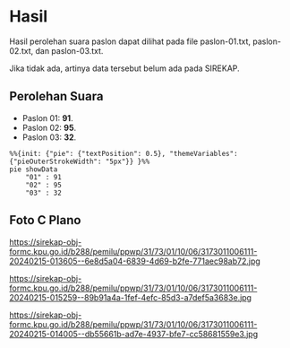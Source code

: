# Hasil

Hasil perolehan suara paslon dapat dilihat pada file paslon-01.txt, paslon-02.txt, dan paslon-03.txt.

Jika tidak ada, artinya data tersebut belum ada pada SIREKAP.

## Perolehan Suara

 * Paslon 01: **91**.
 * Paslon 02: **95**.
 * Paslon 03: **32**.

```mermaid
%%{init: {"pie": {"textPosition": 0.5}, "themeVariables": {"pieOuterStrokeWidth": "5px"}} }%%
pie showData
    "01" : 91
    "02" : 95
    "03" : 32
```
## Foto C Plano

https://sirekap-obj-formc.kpu.go.id/b288/pemilu/ppwp/31/73/01/10/06/3173011006111-20240215-013605--6e8d5a04-6839-4d69-b2fe-771aec98ab72.jpg

https://sirekap-obj-formc.kpu.go.id/b288/pemilu/ppwp/31/73/01/10/06/3173011006111-20240215-015259--89b91a4a-1fef-4efc-85d3-a7def5a3683e.jpg

https://sirekap-obj-formc.kpu.go.id/b288/pemilu/ppwp/31/73/01/10/06/3173011006111-20240215-014005--db55661b-ad7e-4937-bfe7-cc58681559e3.jpg
